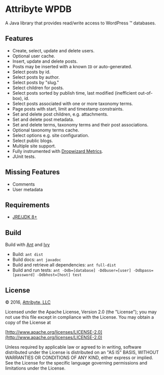 # Attribyte WPDB

A Java library that provides read/write access to WordPress &trade; databases.

Features
--------

* Create, select, update and delete users.
* Optional user cache.
* Insert, update and delete posts.
* Posts may be inserted with a known `ID` or auto-generated.
* Select posts by id.
* Select posts by author.
* Select posts by "slug."
* Select children for posts.
* Select posts sorted by publish time, last modified (inefficient out-of-box), id.
* Select posts associated with one or more taxonomy terms.
* Page posts with start, limit and timestamp constraints.
* Set and delete post children, e.g. attachments.
* Set and delete post metadata.
* Set and delete terms, taxonomy terms and their post associations.
* Optional taxonomy terms cache.   
* Select options e.g. site configuration.
* Select public blogs.
* Multiple site support.
* Fully instrumented with [Dropwizard Metrics](http://metrics.dropwizard.io/3.1.0/).
* JUnit tests.
 
Missing Features
----------------

* Comments
* User metadata

Requirements
------------

* [JRE/JDK 8+](http://www.oracle.com/technetwork/java/javase/downloads/index.html) 

Build
-----

Build with [Ant](http://ant.apache.org/) and [Ivy](http://ant.apache.org/ivy/)

* Build: `ant dist`
* Build docs: `ant javadoc`
* Build and retrieve all dependencies: `ant full-dist`
* Build and run tests: `ant -Ddb=[database] -Ddbuser=[user] -Ddbpass=[password] -Ddbhost=[host] test`

License
-------

&copy; 2016, [Attribyte, LLC](https://attribyte.com)

Licensed under the Apache License, Version 2.0 (the "License"); you may not use this file except in compliance with the License. You may obtain a copy of the License at

[http://www.apache.org/licenses/LICENSE-2.0](http://www.apache.org/licenses/LICENSE-2.0)

Unless required by applicable law or agreed to in writing, software distributed under the License is distributed on an "AS IS" BASIS, 
WITHOUT WARRANTIES OR CONDITIONS OF ANY KIND, either express or implied. See the License for the specific language governing permissions and limitations under the License.